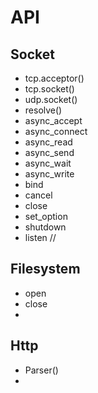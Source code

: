 # API
## Socket
- tcp.acceptor()
- tcp.socket()
- udp.socket()
- resolve()
- async_accept
- async_connect
- async_read
- async_send
- async_wait
- async_write
- bind
- cancel
- close
- set_option
- shutdown
- listen		//

## Filesystem
- open
- close
- 

## Http
- Parser()
- 